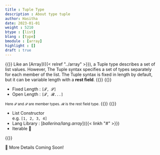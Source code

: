 ```yaml
---
title : Tuple Type
description : About type tuple
author: Hasitha
date: 2023-01-01
weight : 5210
btype : [list]
blang : [type]
bmodule : [array]
highlight : []
draft : true
---
```

{{<md class="summary">}}
Like an [Array]({{< relref "../array" >}}), a Tuple type describes a set of list values. However, The Tuple syntax specifies a set of types separately for each member of the list. The Tuple syntax is fixed in length by default, but it can be variable length with a **rest field**.
{{</md>}}
{{<md class="syntax">}}

* Fixed Length : `[𝓣, 𝓢]`
* Open Length : `[𝓣, 𝓡...]`

<small>Here 𝓣 and 𝓢 are member types. 𝓡 is the rest field type.</small>
{{</md>}}
{{<md class="tldr">}}

* List Constructor<br> e.g. `[1, 2, 3, 4]`
* Lang Library : [*ballerina/lang.array*]({{< linkh "#" >}})
* Iterable 🔁

{{</md>}}

<!--more-->

🚧 More Details Coming Soon!
